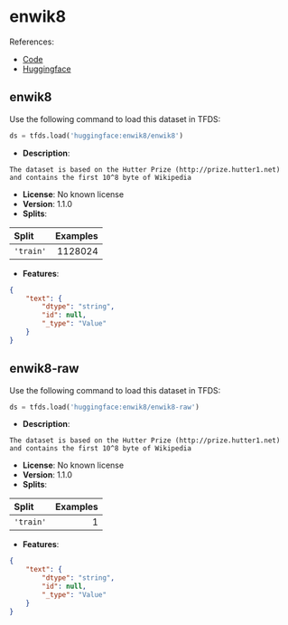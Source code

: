 # enwik8

References:

*   [Code](https://github.com/huggingface/datasets/blob/master/datasets/enwik8)
*   [Huggingface](https://huggingface.co/datasets/enwik8)


## enwik8


Use the following command to load this dataset in TFDS:

```python
ds = tfds.load('huggingface:enwik8/enwik8')
```

*   **Description**:

```
The dataset is based on the Hutter Prize (http://prize.hutter1.net) and contains the first 10^8 byte of Wikipedia
```

*   **License**: No known license
*   **Version**: 1.1.0
*   **Splits**:

Split  | Examples
:----- | -------:
`'train'` | 1128024

*   **Features**:

```json
{
    "text": {
        "dtype": "string",
        "id": null,
        "_type": "Value"
    }
}
```



## enwik8-raw


Use the following command to load this dataset in TFDS:

```python
ds = tfds.load('huggingface:enwik8/enwik8-raw')
```

*   **Description**:

```
The dataset is based on the Hutter Prize (http://prize.hutter1.net) and contains the first 10^8 byte of Wikipedia
```

*   **License**: No known license
*   **Version**: 1.1.0
*   **Splits**:

Split  | Examples
:----- | -------:
`'train'` | 1

*   **Features**:

```json
{
    "text": {
        "dtype": "string",
        "id": null,
        "_type": "Value"
    }
}
```


